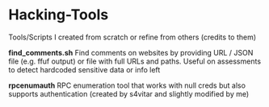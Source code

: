 # Hacking-Tools
Tools/Scripts I created from scratch or refine from others (credits to them)

**find_comments.sh** Find comments on websites by providing URL / JSON file (e.g. ffuf output) or file with full URLs and paths. Useful on assessments to detect hardcoded sensitive data or info left

**rpcenumauth** RPC enumeration tool that works with null creds but also supports authentication (created by s4vitar and slightly modified by me) 
